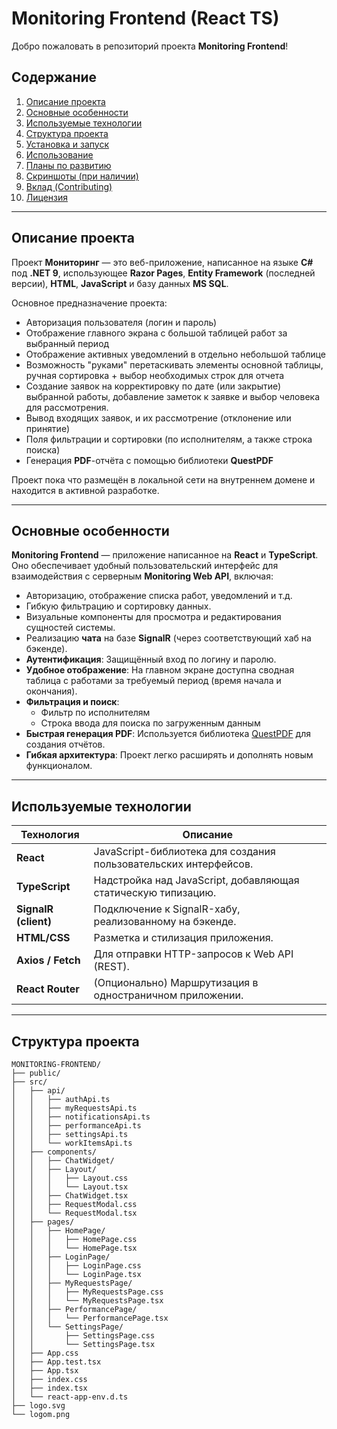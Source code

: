 # Monitoring Frontend (React TS)

Добро пожаловать в репозиторий проекта **Monitoring Frontend**!


## Содержание
1. [Описание проекта](#описание-проекта)
2. [Основные особенности](#основные-особенности)
3. [Используемые технологии](#используемые-технологии)
4. [Структура проекта](#структура-проекта)
5. [Установка и запуск](#установка-и-запуск)
6. [Использование](#использование)
7. [Планы по развитию](#планы-по-развитию)
8. [Скриншоты (при наличии)](#скриншоты)
9. [Вклад (Contributing)](#вклад-contributing)
10. [Лицензия](#лицензия)

---

## Описание проекта
Проект **Мониторинг** — это веб-приложение, написанное на языке **C#** под **.NET 9**, использующее **Razor Pages**, **Entity Framework** (последней версии), **HTML**, **JavaScript** и базу данных **MS SQL**.  

Основное предназначение проекта:  
- Авторизация пользователя (логин и пароль)  
- Отображение главного экрана с большой таблицей работ за выбранный период
- Отображение активных уведомлений в отдельно небольшой таблице
- Возможность "руками" перетаскивать элементы основной таблицы, ручная сортировка + выбор необходимых строк для отчета
- Создание заявок на корректировку по дате (или закрытие) выбранной работы, добавление заметок к заявке и выбор человека для рассмотрения.
- Вывод входящих заявок, и их рассмотрение (отклонение или принятие)
- Поля фильтрации и сортировки (по исполнителям, а также строка поиска)  
- Генерация **PDF**-отчёта с помощью библиотеки **QuestPDF**  

Проект пока что размещён в локальной сети на внутреннем домене и находится в активной разработке.

---

## Основные особенности
**Monitoring Frontend** — приложение написанное на **React** и **TypeScript**. Оно обеспечивает удобный пользовательский интерфейс для взаимодействия с серверным **Monitoring Web API**, включая:
- Авторизацию, отображение списка работ, уведомлений и т.д.
- Гибкую фильтрацию и сортировку данных.
- Визуальные компоненты для просмотра и редактирования сущностей системы.
- Реализацию **чата** на базе **SignalR** (через соответствующий хаб на бэкенде).
- **Аутентификация**: Защищённый вход по логину и паролю.  
- **Удобное отображение**: На главном экране доступна сводная таблица с работами за требуемый период (время начала и окончания).  
- **Фильтрация и поиск**:  
  - Фильтр по исполнителям  
  - Строка ввода для поиска по загруженным данным  
- **Быстрая генерация PDF**: Используется библиотека [QuestPDF](https://github.com/QuestPDF/QuestPDF) для создания отчётов.  
- **Гибкая архитектура**: Проект легко расширять и дополнять новым функционалом.

---

## Используемые технологии
| Технология          | Описание                                                  |
|---------------------|-----------------------------------------------------------|
| **React**           | JavaScript-библиотека для создания пользовательских интерфейсов. |
| **TypeScript**      | Надстройка над JavaScript, добавляющая статическую типизацию.    |
| **SignalR (client)**| Подключение к SignalR-хабу, реализованному на бэкенде.            |
| **HTML/CSS**        | Разметка и стилизация приложения.                                 |
| **Axios / Fetch**   | Для отправки HTTP-запросов к Web API (REST).                     |
| **React Router**    | (Опционально) Маршрутизация в одностраничном приложении.         |

---

## Структура проекта
```plaintext
MONITORING-FRONTEND/
├── public/
├── src/
│   ├── api/
│   │   ├── authApi.ts
│   │   ├── myRequestsApi.ts
│   │   ├── notificationsApi.ts
│   │   ├── performanceApi.ts
│   │   ├── settingsApi.ts
│   │   └── workItemsApi.ts
│   ├── components/
│   │   ├── ChatWidget/
│   │   ├── Layout/
│   │   │   ├── Layout.css
│   │   │   └── Layout.tsx
│   │   ├── ChatWidget.tsx
│   │   ├── RequestModal.css
│   │   └── RequestModal.tsx
│   ├── pages/
│   │   ├── HomePage/
│   │   │   ├── HomePage.css
│   │   │   └── HomePage.tsx
│   │   ├── LoginPage/
│   │   │   ├── LoginPage.css
│   │   │   └── LoginPage.tsx
│   │   ├── MyRequestsPage/
│   │   │   ├── MyRequestsPage.css
│   │   │   └── MyRequestsPage.tsx
│   │   ├── PerformancePage/
│   │   │   └── PerformancePage.tsx
│   │   └── SettingsPage/
│   │       ├── SettingsPage.css
│   │       └── SettingsPage.tsx
│   ├── App.css
│   ├── App.test.tsx
│   ├── App.tsx
│   ├── index.css
│   ├── index.tsx
│   └── react-app-env.d.ts
├── logo.svg
└── logom.png


